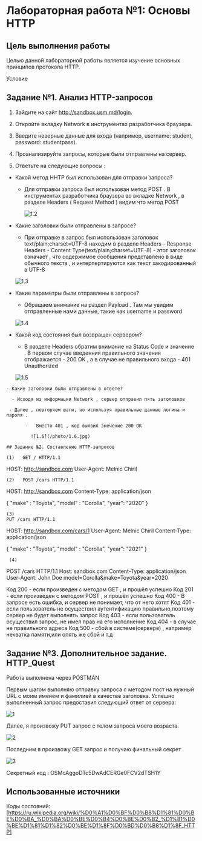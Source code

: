 # Лабораторная работа №1: Основы HTTP
 
## Цель выполнения работы

Целью данной лабораторной работы является изучение основных принципов протокола HTTP.

Условие

## Задание №1. Анализ HTTP-запросов

1. Зайдите на сайт http://sandbox.usm.md/login.
2. Откройте вкладку Network в инструментах разработчика браузера.
3. Введите неверные данные для входа (например, username: student, password: studentpass).
4. Проанализируйте запросы, которые были отправлены на сервер.

5. Ответьте на следующие вопросы : 

- Какой метод HHTP был использован для отправки запроса?

   -  Для отправки запроса был использован метод POST . В инструментах разработчика браузера во вкладке Network , в разделе Headers ( Request Method ) видим что метод POST  

      ![1.2](https://github.com/Framework/blob/main/1.2.jpg)

 - Какие заголовки были отправлены в запросе?

    - При отправке в запрос был использован заголовок text/plain;charset=UTF-8 находим в разделе Headers - Response Headers - Content Type(text/plain;charset=UTF-8) - этот заголовок означает , что содержимое сообщения представлено в виде обычного текста , и интерпертируются как текст закодированный в UTF-8  
     
     ![1.3](/photo/1.3.jpg)

  - Какие параметры были отправлены в запросе?

    - Обращаем внимание на раздел Payload . Там мы увидим отправленные нами данные, такие как username и password
  
     ![1.4](/photo/1.4.jpg)
   
   - Какой код состояния был возвращен сервером?

     - В разделе Headers обратим внимание на Status Code и значение . В первом случае введенния правильного значения отображается - 200 OK , а в случае не правильного входа - 401 Unauthorized
      
      ![1.5](/photo/1.5.jpg)

    - Какие заголовки были отправлены в ответе?  

      - Исходя из информации Network , сервер отправил пять заголовков

     - Далее , повторяем шаги, но используя правильные данные логина и пароля .

           -   Вместо 401 , код выявил знечение 200 OK

             ![1.6](/photo/1.6.jpg)

    ## Задание №2. Составление HTTP-запросов

    (1)   GET / HTTP/1.1
HOST: http://sandbox.com
User-Agent: Melnic Chiril

    (2)   POST /cars HTTP/1.1
HOST: http://sandbox.com
Content-Type: application/json

{
"make" : "Toyota",
"model" : "Corolla",
"year": "2020"
}

    (3)  
    PUT /cars HTTP/1.1
HOST: http://sandbox.com/cars/1
User-Agent: Melnic Chiril
Content-Type: application/json

{
"make" : "Toyota",
"model" : "Corolla",
"year": "2021"
}

     (4)
POST /cars HTTP/1.1
Host: sandbox.com
Content-Type: application/json
User-Agent: John Doe
model=Corolla&make=Toyota&year=2020


Код 200 - если произведен с методом GET , и прошёл успешно
Код 201 - если произведен с методом POST , и прошёл успешно
Код 400 - В запросе есть ошибка, и сервер не понимает, что от него хотят
Код 401 - если пользователь не осуществил аутентификацию правильно,поэтому сервер не будет выполнять запрос
Код 403 - если пользователь осуществил запрос, не имел прав на его исполнение
Код 404 - в случае не правильного адреса
Код 500 - сбой в системе(сервере) , например нехватка памяти,или опять же сбой и т.д


## Задание №3. Дополнительное задание. HTTP_Quest

Работа выполнена через POSTMAN

Первым шагом выполняю отправку запроса с методом пост на нужный URL с моим именем и фамилией в качестве заголовка.
Успешно выполненный запрос предоставил следующий ответ от сервера:

![1](/photo/1.jpg)

Далее, я произвожу PUT запрос с телом запроса моего возраста.

![2](/photo/2.jpg)

Последним я произвожу GET запрос и получаю финальный секрет

![3](/photo/3.jpg)

Секретный код : OSMcAggoDTc5DwAdCERGe0FCV2dTSH1Y

## Использованные источники

Коды состояний: [https://ru.wikipedia.org/wiki/%D0%A1%D0%BF%D0%B8%D1%81%D0%BE%D0%BA_%D0%BA%D0%BE%D0%B4%D0%BE%D0%B2_%D1%81%D0%BE%D1%81%D1%82%D0%BE%D1%8F%D0%BD%D0%B8%D1%8F_HTTP]

